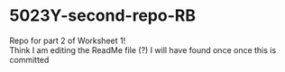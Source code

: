 # 5023Y-second-repo-RB
Repo for part 2 of Worksheet 1!  
Think I am editing the ReadMe file (?) I will have found once once this is committed
